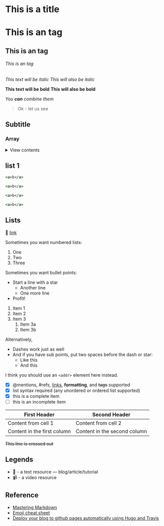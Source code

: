 # This is a title

# This is an tag
## This is an tag
###### This is an tag

*This text will be italic*
_This will also be italic_

**This text will be bold**
__This will also be bold__

_You **can** combine them_



> Ok - let us see

## Subtitle

### Array

<details>
<summary>View contents</summary>
  
* [list 1](#list-1)
* list 2

* [Lists](#lists)
</details>

## list 1

``` xml
<a>b</a>
```

``` xml
<a>b</a>
```


``` xml
<a>b</a>
```


``` xml
<a>b</a>
```




## Lists

:memo: [link](https://google.com)

Sometimes you want numbered lists:

1. One
2. Two
3. Three

Sometimes you want bullet points:

* Start a line with a star
  * Another line
  * One more line
* Profit!

1. Item 1
1. Item 2
1. Item 3
   1. Item 3a
   1. Item 3b

Alternatively,

- Dashes work just as well
- And if you have sub points, put two spaces before the dash or star:
  - Like this
  - And this

I think you should use an
`<addr>` element here instead.

- [x] @mentions, #refs, [links](), **formatting**, and <del>tags</del> supported
- [x] list syntax required (any unordered or ordered list supported)
- [x] this is a complete item
- [ ] this is an incomplete item

First Header | Second Header
------------ | -------------
Content from cell 1 | Content from cell 2
Content in the first column | Content in the second column

~~This line is crossed out~~

## Legends

* :memo: - a text resource — blog/article/tutorial
* :video_camera: - a video resource 

## Reference

* [Mastering Markdown](https://guides.github.com/features/mastering-markdown/)
* [Emoji cheat sheet](https://www.webpagefx.com/tools/emoji-cheat-sheet/)
* [Deploy your blog to github pages automatically using Hugo and Travis](http://rcoedo.com/post/hugo-static-site-generator/)
